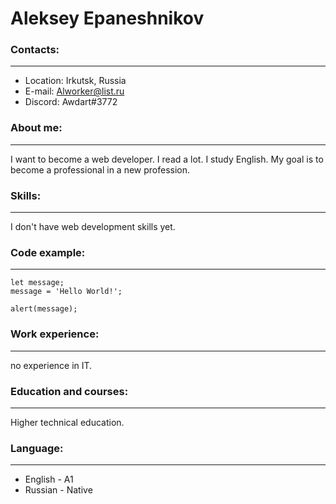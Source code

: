 # Aleksey Epaneshnikov
### Contacts:
---
* Location: Irkutsk, Russia     
* E-mail: Alworker@list.ru  
* Discord: Awdart#3772  
### About me:
---
I want to become a web developer. I read a lot. I study English. My goal is to become a professional in a new profession.  
### Skills:
***
I don't have web development skills yet.  
### Code examplе:
---
```
let message;
message = 'Hello World!';

alert(message); 
```  
### Work experience:
---
no experience in IT.  
### Education and courses:
---
Higher technical education.  
### Language:  
---
* English - A1
* Russian - Native
